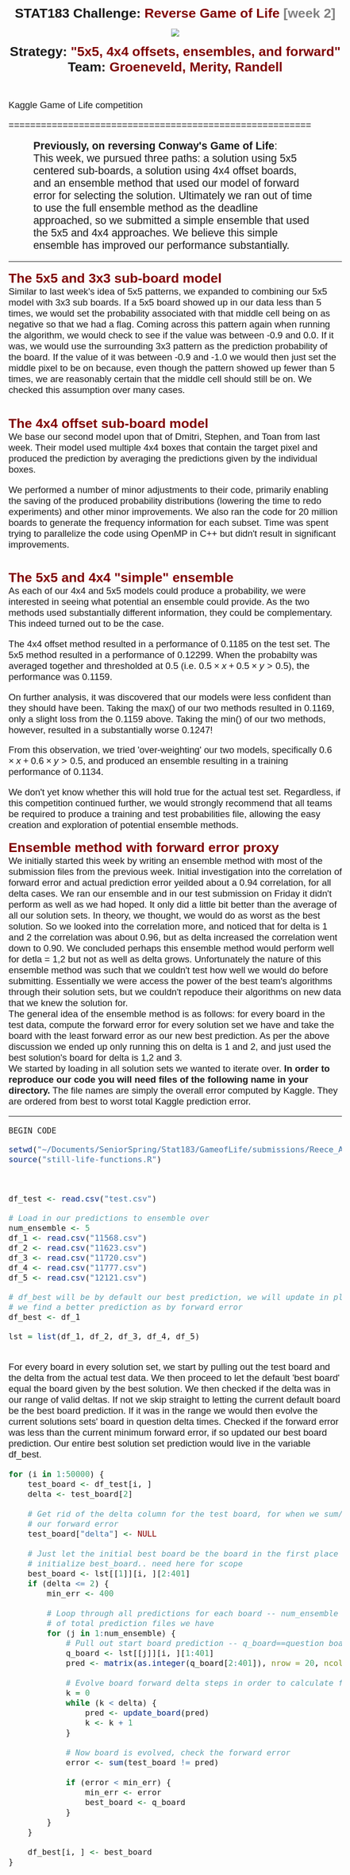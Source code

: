 <head>
  <style type="text/css">
    body, blockquote{
      margin-left:20px;
      margin-right:20px; 
      font-size:14pt; 
      font-family:Calibri,Arial;
    }
    div.title {
      margin-left:auto;
      margin-right:auto;
      text-align:center; 
      line-spacing:10px;
      font-weight:900; 
      font-size:20pt;
    }
    div.pattern-example {
      line-spacing:5px; 
      letter-spacing:10px; 
      font-weight:900;
    }
    div#three-col { 
      width:300px; 
    }
    div#col1 {
      position:relative; 
      float:left; 
      width:60px; 
      display:table-column;
    }
    div#col2 {
      position:relative; 
      float:left; 
      padding-left:10px;
      padding-top:20px;
      vertical-align:middle; 
      width:150px; 
      display:table-column;
    }
    div#col3 {
      position:relative; 
      float:left; 
      width:60px; 
      display:table-column;
    }
    div.intro {
      margin-left:50px;
      margin-right:50px;
      font-size:16pt;
    }
    .big-indent { margin-left:60px;}
    .text-line { clear:both;}
    span.crimson, a { color:maroon;}
    span.standout { color:blue;}
    span.ltgray { color:gray;}
    span.section-head {
      margin-top:20px; 
      color:maroon; 
      font-size:20pt; 
      font-weight:900;
    }
    img {
      padding-top: 15px; 
      padding-bottom: 15px;
    }
    li {margin-top:10px; line-spacing:15px;}
    code {font-size: 12pt;}
  </style>
</head>




<div class="title">
  STAT183 Challenge:  <span class="crimson">Reverse Game of Life</span>
                      <span class="ltgray"> [week 2]</span> <br />
  <img src="http://schools-wikipedia.org/images/194/19479.png" /> <br />
  Strategy: <span class="crimson">"5x5, 4x4 offsets, ensembles, and forward"</span> <br />
  Team: <span class="crimson">Groeneveld, Merity, Randell</span> 
 <br /><br /></div>

Kaggle Game of Life competition
<br>

========================================================
<br>
<div class="intro"><b>Previously, on reversing Conway's Game of Life</b>:<br>
This week, we pursued three paths: a solution using 5x5 centered sub-boards, a solution using 4x4 offset boards, and an ensemble method that used our model of forward error for selecting the solution.
Ultimately we ran out of time to use the full ensemble method as the deadline approached, so we submitted a simple ensemble that used the 5x5 and 4x4 approaches. We believe this simple ensemble has improved our performance substantially.
</div>

<hr>


<span class="section-head">The 5x5 and 3x3 sub-board model</span>
<br />
Similar to last week's idea of 5x5 patterns, we expanded to combining our 5x5 model with 3x3 sub boards. If a 5x5 board showed up in our data less than 5 times, we would set the probability associated with that middle cell being on as negative so that we had a flag. Coming across this pattern again when running the algorithm, we would check to see if the value was between -0.9 and 0.0. If it was, we would use the surrounding 3x3 pattern as the prediction probability of the board. If the value of it was between -0.9 and -1.0 we would then just set the middle pixel to be on because, even though the pattern showed up fewer than 5 times, we are reasonably certain that the middle cell should still be on. We checked this assumption over many cases.

<br />
<span class="section-head">The 4x4 offset sub-board model</span>
<br />
We base our second model upon that of Dmitri, Stephen, and Toan from last week. Their model used multiple 4x4 boxes that contain the target pixel and produced the prediction by averaging the predictions given by the individual boxes.

We performed a number of minor adjustments to their code, primarily enabling the saving of the produced probability distributions (lowering the time to redo experiments) and other minor improvements. We also ran the code for 20 million boards to generate the frequency information for each subset. Time was spent trying to parallelize the code using OpenMP in C++ but didn't result in significant improvements.

<br />
<span class="section-head">The 5x5 and 4x4 "simple" ensemble</span>
<br />
As each of our 4x4 and 5x5 models could produce a probability, we were interested in seeing what potential an ensemble could provide. As the two methods used substantially different information, they could be complementary. This indeed turned out to be the case.

The 4x4 offset method resulted in a performance of 0.1185 on the test set. The 5x5 method resulted in a performance of 0.12299. When the probabilty was averaged together and thresholded at 0.5 (i.e. $0.5 \times x + 0.5 \times y > 0.5$), the performance was 0.1159.

On further analysis, it was discovered that our models were less confident than they should have been. Taking the max() of our two methods resulted in 0.1169, only a slight loss from the 0.1159 above. Taking the min() of our two methods, however, resulted in a substantially worse 0.1247!

From this observation, we tried 'over-weighting' our two models, specifically $0.6 \times x + 0.6 \times y > 0.5$, and produced an ensemble resulting in a training performance of 0.1134.

We don't yet know whether this will hold true for the actual test set. Regardless, if this competition continued further, we would strongly recommend that all teams be required to produce a training and test probabilities file, allowing the easy creation and exploration of potential ensemble methods.

<span class="section-head">Ensemble method with forward error proxy</span>
<br />
We initially started this week by writing an ensemble method with most of the submission files from the previous week. Initial investigation into the correlation of forward error and actual prediction error yeilded about a 0.94 correlation, for all delta cases. We ran our ensemble and in our test submission on Friday it didn't perform as well as we had hoped. It only did a little bit better than the average of all our solution sets. In theory, we thought, we would do as worst as the best solution. So we looked into the correlation more, and noticed that for delta is 1 and 2 the correlation was about 0.96, but as delta increased the correlation went down to 0.90. We concluded perhaps this ensemble method would perform well for detla = 1,2 but not as well as delta grows. Unfortunately the nature of this ensemble method was such that we couldn't test how well we would do before submitting. Essentially we were access the power of the best team's algorithms through their solution sets, but we couldn't repoduce their algorithms on new data that we knew the solution for.
<br />
The general idea of the ensemble method is as follows: for every board in the test data, compute the forward error for every solution set we have and take the board with the least forward error as our new best prediction. As per the above discussion we ended up only running this on delta is 1 and 2, and just used the best solution's board for delta is 1,2 and 3. 
<br/>
We started by loading in all solution sets we wanted to iterate over. <b> In order to reproduce our code you will need files of the following name in your directory.</b> The file names are simply the overall error computed by Kaggle. They are ordered from best to worst total Kaggle prediction error.
<hr>
<code>BEGIN CODE</code>


```r
setwd("~/Documents/SeniorSpring/Stat183/GameofLife/submissions/Reece_Andrew_BryanTonyAndrew/")
source("still-life-functions.R")
```

<br />

```r
df_test <- read.csv("test.csv")

# Load in our predictions to ensemble over
num_ensemble <- 5
df_1 <- read.csv("11568.csv")
df_2 <- read.csv("11623.csv")
df_3 <- read.csv("11720.csv")
df_4 <- read.csv("11777.csv")
df_5 <- read.csv("12121.csv")

# df_best will be by default our best prediction, we will update in place if
# we find a better prediction as by forward error
df_best <- df_1

lst = list(df_1, df_2, df_3, df_4, df_5)

```

<br />
For every board in every solution set, we start by pulling out the test board and the delta from the actual test data. We then proceed to let the default 'best board' equal the board given by the best solution. We then checked if the delta was in our range of valid deltas. If not we skip straight to letting the current default board be the best board prediction. If it was in the range we would then evolve the current solutions sets' board in question delta times. Checked if the forward error was less than the current minimum forward error, if so updated our best board prediction. Our entire best solution set prediction would live in the variable df_best.
<br />

```r
for (i in 1:50000) {
    test_board <- df_test[i, ]
    delta <- test_board[2]
    
    # Get rid of the delta column for the test board, for when we sum/calculate
    # our forward error
    test_board["delta"] <- NULL
    
    # Just let the initial best board be the board in the first place df to
    # initialize best_board.. need here for scope
    best_board <- lst[[1]][i, ][2:401]
    if (delta <= 2) {
        min_err <- 400
        
        # Loop through all predictions for each board -- num_ensemble is the number
        # of total prediction files we have
        for (j in 1:num_ensemble) {
            # Pull out start board prediction -- q_board==question board
            q_board <- lst[[j]][i, ][1:401]
            pred <- matrix(as.integer(q_board[2:401]), nrow = 20, ncol = 20)
            
            # Evolve board forward delta steps in order to calculate forward error
            k = 0
            while (k < delta) {
                pred <- update_board(pred)
                k <- k + 1
            }
            
            # Now board is evolved, check the forward error
            error <- sum(test_board != pred)
            
            if (error < min_err) {
                min_err <- error
                best_board <- q_board
            }
        }
    }
    
    df_best[i, ] <- best_board
}
```


</div>























